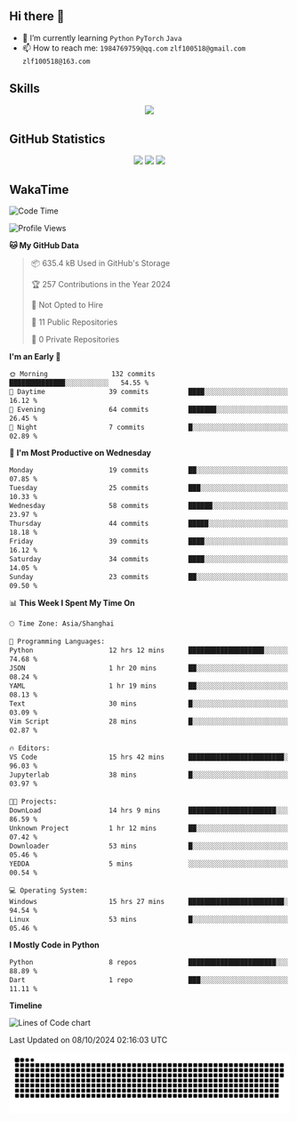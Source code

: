 ## Hi there 👋

- 🌱 I’m currently learning `Python` `PyTorch` `Java`
- 📫 How to reach me: `1984769759@qq.com` `zlf100518@gmail.com` `zlf100518@163.com`

## Skills
<div align="center"> <img src="https://skillicons.dev/icons?i=python,linux,git,github,html,css,js" /> </div>

## GitHub Statistics

<div align="center">
  <img src="https://github-readme-stats.vercel.app/api?username=mrcchenfeng&show_icons=true&theme=tokyonight" />
  <img src="https://github-readme-stats.vercel.app/api/top-langs/?username=mrcchenfeng&show_icons=true&theme=tokyonight" />
  <img src="https://github-readme-activity-graph.vercel.app/graph?username=mrcchenfeng&theme=xcode" />
</div>

## WakaTime

<!--START_SECTION:waka-->
![Code Time](http://img.shields.io/badge/Code%20Time-143%20hrs%2034%20mins-blue)

![Profile Views](http://img.shields.io/badge/Profile%20Views-0-blue)

**🐱 My GitHub Data** 

> 📦 635.4 kB Used in GitHub's Storage 
 > 
> 🏆 257 Contributions in the Year 2024
 > 
> 🚫 Not Opted to Hire
 > 
> 📜 11 Public Repositories 
 > 
> 🔑 0 Private Repositories 
 > 
**I'm an Early 🐤** 

```text
🌞 Morning                132 commits         ██████████████░░░░░░░░░░░   54.55 % 
🌆 Daytime                39 commits          ████░░░░░░░░░░░░░░░░░░░░░   16.12 % 
🌃 Evening                64 commits          ███████░░░░░░░░░░░░░░░░░░   26.45 % 
🌙 Night                  7 commits           █░░░░░░░░░░░░░░░░░░░░░░░░   02.89 % 
```
📅 **I'm Most Productive on Wednesday** 

```text
Monday                   19 commits          ██░░░░░░░░░░░░░░░░░░░░░░░   07.85 % 
Tuesday                  25 commits          ███░░░░░░░░░░░░░░░░░░░░░░   10.33 % 
Wednesday                58 commits          ██████░░░░░░░░░░░░░░░░░░░   23.97 % 
Thursday                 44 commits          █████░░░░░░░░░░░░░░░░░░░░   18.18 % 
Friday                   39 commits          ████░░░░░░░░░░░░░░░░░░░░░   16.12 % 
Saturday                 34 commits          ████░░░░░░░░░░░░░░░░░░░░░   14.05 % 
Sunday                   23 commits          ██░░░░░░░░░░░░░░░░░░░░░░░   09.50 % 
```


📊 **This Week I Spent My Time On** 

```text
🕑︎ Time Zone: Asia/Shanghai

💬 Programming Languages: 
Python                   12 hrs 12 mins      ███████████████████░░░░░░   74.68 % 
JSON                     1 hr 20 mins        ██░░░░░░░░░░░░░░░░░░░░░░░   08.24 % 
YAML                     1 hr 19 mins        ██░░░░░░░░░░░░░░░░░░░░░░░   08.13 % 
Text                     30 mins             █░░░░░░░░░░░░░░░░░░░░░░░░   03.09 % 
Vim Script               28 mins             █░░░░░░░░░░░░░░░░░░░░░░░░   02.87 % 

🔥 Editors: 
VS Code                  15 hrs 42 mins      ████████████████████████░   96.03 % 
Jupyterlab               38 mins             █░░░░░░░░░░░░░░░░░░░░░░░░   03.97 % 

🐱‍💻 Projects: 
DownLoad                 14 hrs 9 mins       ██████████████████████░░░   86.59 % 
Unknown Project          1 hr 12 mins        ██░░░░░░░░░░░░░░░░░░░░░░░   07.42 % 
Downloader               53 mins             █░░░░░░░░░░░░░░░░░░░░░░░░   05.46 % 
YEDDA                    5 mins              ░░░░░░░░░░░░░░░░░░░░░░░░░   00.54 % 

💻 Operating System: 
Windows                  15 hrs 27 mins      ████████████████████████░   94.54 % 
Linux                    53 mins             █░░░░░░░░░░░░░░░░░░░░░░░░   05.46 % 
```

**I Mostly Code in Python** 

```text
Python                   8 repos             ██████████████████████░░░   88.89 % 
Dart                     1 repo              ███░░░░░░░░░░░░░░░░░░░░░░   11.11 % 
```



**Timeline**

![Lines of Code chart](https://raw.githubusercontent.com/mrcchenfeng/mrcchenfeng/main/assets/bar_graph.png)


 Last Updated on 08/10/2024 02:16:03 UTC
<!--END_SECTION:waka-->

<div align="center"><img src="./assets/github-snake-dark.svg" /></div>

